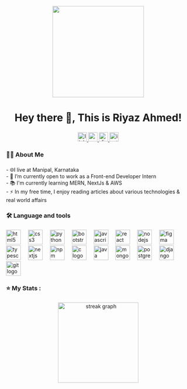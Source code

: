 <div align="center">
  <img height="250" src="https://media.giphy.com/media/v1.Y2lkPTc5MGI3NjExcG85a2puaHI5NmN0ODZ0c3NtMmYxaHFpa21veGh6YXdhMzVlZ2MxYiZlcD12MV9pbnRlcm5hbF9naWZfYnlfaWQmY3Q9Zw/SWoSkN6DxTszqIKEqv/giphy.gif"  />
</div>

###

<h1 align="center">Hey there 👋, This is Riyaz Ahmed!</h1>

###

<div align="center">
  <a href="https://www.linkedin.com/in/riyaz-ahmed24" target="_blank">
    <img src="https://img.shields.io/static/v1?message=LinkedIn&logo=linkedin&label=&color=0077B5&logoColor=white&labelColor=&style=for-the-badge" height="25" alt="linkedin logo"  />
  </a>
  <a href="riyaz24ahmed.aug2004@gmail.com" target="_blank">
    <img src="https://img.shields.io/static/v1?message=Gmail&logo=gmail&label=&color=D14836&logoColor=white&labelColor=&style=for-the-badge" height="25" alt="gmail logo"  />
  </a>
  <a href="https://discord.com/users/ria2408" target="_blank">
    <img src="https://img.shields.io/static/v1?message=Discord&logo=discord&label=&color=7289DA&logoColor=white&labelColor=&style=for-the-badge" height="25" alt="discord logo"  />
  </a>
  <a href="https://www.instagram.com/ria_yz24" target="_blank">
    <img src="https://img.shields.io/static/v1?message=Instagram&logo=instagram&label=&color=E4405F&logoColor=white&labelColor=&style=for-the-badge" height="25" alt="instagram logo"  />
  </a>
</div>

###

<h3 align="left">👩‍💻  About Me</h3>

###

<p align="left">- 🌐I live at Manipal, Karnataka<br>- 🔭 I’m currently open to work as a Front-end Developer Intern<br>- 📚 I'm currently learning MERN, NextJs & AWS<br>- ⚡ In my free time, I enjoy reading articles about various technologies & real world affairs</p>

###

<h3 align="left">🛠 Language and tools</h3>

###

<div align="left">
  <img title="HTML5" height="40" alt="html5 logo"  />
  <img width="12" />
  <img title="CSS3" height="40" alt="css3 logo"  />
  <img width="12" />
  <img title="Python Programming" height="40" alt="python logo"  />
  <img width="12" />
  <img title="BootStrap" height="40" alt="bootstrap logo"  />
  <img width="12" />
  <img title="JavaScript" height="40" alt="javascript logo"  />
  <img width="12" />
  <img title="React.js" height="40" alt="react logo"  />
  <img width="12" />
  <img title="Node.js" height="40" alt="nodejs logo"  />
  <img width="12" />
  <img title="Figma" height="40" alt="figma logo"  />
  <img width="12" />
  <img title="TypeScript" height="40" alt="typescript logo"  />
  <img width="12" />
  <img title="Next.js" height="40" alt="nextjs logo"  />
  <img width="12" />
  <img title="NPM" height="40" alt="npm logo"  />
  <img width="12" />
  <img title="C programming" height="40" alt="c logo"  />
  <img width="12" />
  <img title="Java" height="40" alt="java logo"  />
  <img width="12" />
  <img title="MongoDB" height="40" alt="mongodb logo"  />
  <img width="12" />
  <img title="PostgreSQL" height="40" alt="postgresql logo"  />
  <img width="12" />
  <img title="Django" height="40" alt="django logo"  />
  <img width="12" />
  <img title="Git" height="40" alt="git logo"  />
</div>

###

<h3 align="left">⭐   My Stats :</h3>

###

<div align="center">
  <img src="https://streak-stats.demolab.com?user=RiaAug24&locale=en&mode=daily&theme=dark&hide_border=false&border_radius=5&order=3" height="220" alt="streak graph"  />
</div>

###

